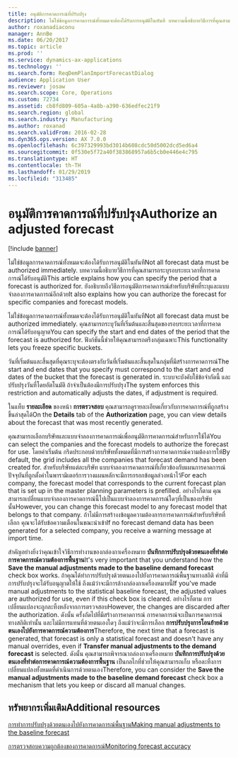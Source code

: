 ```yaml
---
title: อนุมัติการคาดการณ์ที่ปรับปรุง
description: ไม่ใช่ข้อมูลการคาดการณ์ทั้งหมดจะต้องได้รับการอนุมัติในทันที บทความนี้อธิบายวิธีการที่คุณสามารถระบุรอบระยะเวลาที่การคาดการณ์ได้รับอนุมัติ ยังอธิบายถึงวิธีการอนุมัติการคาดการณ์สำหรับบริษัทที่ระบุและแบบจำลองการคาดการณ์อีกด้วย
author: roxanadiaconu
manager: AnnBe
ms.date: 06/20/2017
ms.topic: article
ms.prod: ''
ms.service: dynamics-ax-applications
ms.technology: ''
ms.search.form: ReqDemPlanImportForecastDialog
audience: Application User
ms.reviewer: josaw
ms.search.scope: Core, Operations
ms.custom: 72734
ms.assetid: cb8fd809-605a-4a8b-a390-636edfec21f9
ms.search.region: global
ms.search.industry: Manufacturing
ms.author: roxanad
ms.search.validFrom: 2016-02-28
ms.dyn365.ops.version: AX 7.0.0
ms.openlocfilehash: 6c397329993bd3014b608cdc50d5002dcd5ed6a4
ms.sourcegitcommit: 0f530e5f72a40f383868957a6b5cb0e446e4c795
ms.translationtype: HT
ms.contentlocale: th-TH
ms.lasthandoff: 01/29/2019
ms.locfileid: "313485"
---
```

# <a name="authorize-an-adjusted-forecast"></a><span data-ttu-id="5759c-105">อนุมัติการคาดการณ์ที่ปรับปรุง</span><span class="sxs-lookup"><span data-stu-id="5759c-105">Authorize an adjusted forecast</span></span>

[!include [banner](../includes/banner.md)]

<span data-ttu-id="5759c-106">ไม่ใช่ข้อมูลการคาดการณ์ทั้งหมดจะต้องได้รับการอนุมัติในทันที</span><span class="sxs-lookup"><span data-stu-id="5759c-106">Not all forecast data must be authorized immediately.</span></span> <span data-ttu-id="5759c-107">บทความนี้อธิบายวิธีการที่คุณสามารถระบุรอบระยะเวลาที่การคาดการณ์ได้รับอนุมัติ</span><span class="sxs-lookup"><span data-stu-id="5759c-107">This article explains how you can specify the period that a forecast is authorized for.</span></span> <span data-ttu-id="5759c-108">ยังอธิบายถึงวิธีการอนุมัติการคาดการณ์สำหรับบริษัทที่ระบุและแบบจำลองการคาดการณ์อีกด้วย</span><span class="sxs-lookup"><span data-stu-id="5759c-108">It also explains how you can authorize the forecast for specific companies and forecast models.</span></span>

<span data-ttu-id="5759c-109">ไม่ใช่ข้อมูลการคาดการณ์ทั้งหมดจะต้องได้รับการอนุมัติในทันที</span><span class="sxs-lookup"><span data-stu-id="5759c-109">Not all forecast data must be authorized immediately.</span></span> <span data-ttu-id="5759c-110">คุณสามารถระบุวันที่เริ่มต้นและสิ้นสุดของรอบระยะเวลาที่การคาดการณ์ได้รับอนุญาต</span><span class="sxs-lookup"><span data-stu-id="5759c-110">You can specify the start and end dates of the period that the forecast is authorized for.</span></span> <span data-ttu-id="5759c-111">ฟังก์ชันนี้ช่วยให้คุณสามารถตรึงกลุ่มเฉพาะ</span><span class="sxs-lookup"><span data-stu-id="5759c-111">This functionality lets you freeze specific buckets.</span></span> 

<span data-ttu-id="5759c-112">วันที่เริ่มต้นและสิ้นสุดที่คุณระบุจะต้องตรงกับวันที่เริ่มต้นและสิ้นสุดในกลุ่มที่มีสร้างการคาดการณ์</span><span class="sxs-lookup"><span data-stu-id="5759c-112">The start and end dates that you specify must correspond to the start and end dates of the bucket that the forecast is generated in.</span></span> <span data-ttu-id="5759c-113">ระบบจะบังคับใช้ข้อจำกัดนี้ และปรับปรุงวันที่โดยอัตโนมัติ ถ้าจำเป็นต้องมีการปรับปรุง</span><span class="sxs-lookup"><span data-stu-id="5759c-113">The system enforces this restriction and automatically adjusts the dates, if adjustment is required.</span></span> 

<span data-ttu-id="5759c-114">ในแท็บ **รายละเอียด** ของหน้า **การตรวจสอบ** คุณสามารถดูรายละเอียดเกี่ยวกับการคาดการณ์ที่ถูกสร้างขึ้นล่าสุดได้</span><span class="sxs-lookup"><span data-stu-id="5759c-114">On the **Details** tab of the **Authorization** page, you can view details about the forecast that was most recently generated.</span></span> 

<span data-ttu-id="5759c-115">คุณสามารถเลือกบริษัทและแบบจำลองการคาดการณ์เพื่ออนุมัติการคาดการณ์สำหรับการใช้ได้</span><span class="sxs-lookup"><span data-stu-id="5759c-115">You can select the companies and the forecast models to authorize the forecast for use.</span></span> <span data-ttu-id="5759c-116">โดยค่าเริ่มต้น กริดประกอบด้วยบริษัททั้งหมดที่มีการสร้างการคาดการณ์ความต้องการให้</span><span class="sxs-lookup"><span data-stu-id="5759c-116">By default, the grid includes all the companies that forecast demand has been created for.</span></span> <span data-ttu-id="5759c-117">สำหรับบริษัทแต่ละบริษัท แบบจำลองการคาดการณ์ที่เกี่ยวข้องกับแผนการคาดการณ์ปัจจุบันที่ถูกตั้งค่าในพารามิเตอร์การวางแผนหลักจะมีการกรอกข้อมูลล่วงหน้าไว้</span><span class="sxs-lookup"><span data-stu-id="5759c-117">For each company, the forecast model that corresponds to the current forecast plan that is set up in the master planning parameters is prefilled.</span></span> <span data-ttu-id="5759c-118">อย่างไรก็ตาม คุณสามารถเปลี่ยนแบบจำลองการคาดการณ์นี้ไปเป็นแบบจำลองการคาดการณ์ใดๆที่เป็นของบริษัทนั้น</span><span class="sxs-lookup"><span data-stu-id="5759c-118">However, you can change this forecast model to any forecast model that belongs to that company.</span></span> <span data-ttu-id="5759c-119">ถ้าไม่มีการสร้างงข้อมูลความต้องการการคาดการณ์สำหรับบริษัทที่เลือก คุณจะได้รับข้อความเตือนในขณะนำเข้า</span><span class="sxs-lookup"><span data-stu-id="5759c-119">If no forecast demand data has been generated for a selected company, you receive a warning message at import time.</span></span> 

<span data-ttu-id="5759c-120">สำคัญอย่างยิ่งว่าคุณเข้าใจวิธีการทำงานของกล่องกาเครื่องหมาย **บันทึกการปรับปรุงด้วยตนเองที่ทำต่อการคาดการณ์ความต้องการพื้นฐาน**</span><span class="sxs-lookup"><span data-stu-id="5759c-120">It's very important that you understand how the **Save the manual adjustments made to the baseline demand forecast** check box works.</span></span> <span data-ttu-id="5759c-121">ถ้าคุณได้ทำการปรับปรุงด้วยตนเองไปยังการคาดการณ์พื้นฐานทางสถิติ ค่าที่มีการปรับปรุงจะได้รับอนุญาตให้ใช้ ถึงแม้ว่าจะมีการล้างกล่องกาเครื่องหมายนี้</span><span class="sxs-lookup"><span data-stu-id="5759c-121">If you've made manual adjustments to the statistical baseline forecast, the adjusted values are authorized for use, even if this check box is cleared.</span></span> <span data-ttu-id="5759c-122">อย่างไรก็ตาม การเปลี่ยนแปลงจะถูกละทิ้งหลังจากการตรวจสอบ</span><span class="sxs-lookup"><span data-stu-id="5759c-122">However, the changes are discarded after the authorization.</span></span> <span data-ttu-id="5759c-123">ดังนั้น ครั้งถัดไปที่มีสร้างการคาดการณ์ การคาดการณ์จะเป็นการคาดการณ์ทางสถิติเท่านั้น และไม่มีการแทนที่ด้วยตนเองใดๆ ถึงแม้ว่าจะมีการเลือก **การปรับปรุงการโอนย้ายด้วยตนเองไปยังการคาดการณ์ความต้องการ**</span><span class="sxs-lookup"><span data-stu-id="5759c-123">Therefore, the next time that a forecast is generated, that forecast is only a statistical forecast and doesn't have any manual overrides, even if **Transfer manual adjustments to the demand forecast** is selected.</span></span> <span data-ttu-id="5759c-124">ดังนั้น คุณสามารถพิจารณากล่องกาเครื่องหมาย **บันทึกการปรับปรุงด้วยตนเองที่ทำต่อการคาดการณ์ความต้องการพื้นฐาน** เป็นกลไกที่ช่วยให้คุณสามารถเก็บ หรือละทิ้งการเปลี่ยนแปลงทั้งหมดที่ดำเนินการด้วยตนเอง</span><span class="sxs-lookup"><span data-stu-id="5759c-124">Therefore, you can consider the **Save the manual adjustments made to the baseline demand forecast** check box a mechanism that lets you keep or discard all manual changes.</span></span>

<a name="additional-resources"></a><span data-ttu-id="5759c-125">ทรัพยากรเพิ่มเติม</span><span class="sxs-lookup"><span data-stu-id="5759c-125">Additional resources</span></span>
--------

[<span data-ttu-id="5759c-126">การทำการปรับปรุงด้วยตนเองไปยังการคาดการณ์พื้นฐาน</span><span class="sxs-lookup"><span data-stu-id="5759c-126">Making manual adjustments to the baseline forecast</span></span>](manual-adjustments-baseline-forecast.md)

[<span data-ttu-id="5759c-127">การตรวจสอบความถูกต้องของการคาดการณ์</span><span class="sxs-lookup"><span data-stu-id="5759c-127">Monitoring forecast accuracy</span></span>](monitor-forecast-accuracy.md)



